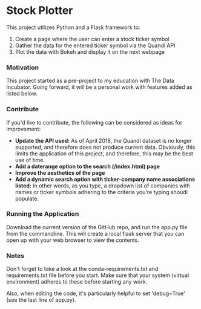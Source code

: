 <h1>Stock Plotter</h1>

This project utilizes Python and a Flask framework to:
1. Create a page where the user can enter a stock ticker symbol
2. Gather the data for the entered ticker symbol via the Quandl API
3. Plot the data with Bokeh and display it on the next webpage

<h3>Motivation</h3>
This project started as a pre-project to my education with The Data Incubator.  Going forward, it will be a personal work with features added as listed below.

<h3>Contribute</h3>
If you'd like to contribute, the following can be considered as ideas for improvement:
<ul>
  <li><b>Update the API used:</b>  As of April 2018, the Quandl dataset is no longer supported, and therefore does not produce current data.  Obviously, this limits the application of this project, and therefore, this may be the best use of time.</li>
  <li><b>Add a daterange option to the search (/index.html) page</b></li>
  <li><b>Improve the aesthetics of the page</b></li>
  <li><b>Add a dynamic search option with ticker-company name associations listed:</b> In other words, as you type, a dropdown list of companies with names or ticker symbols adhering to the criteria you're typing shoudl populate.</li>
</ul>

<h3>Running the Application</h3>
Download the current version of the GitHub repo, and run the app.py file from the commandline.  This will create a local flask server that you can open up with your web browser to view the contents.
  
<h3>Notes</h3>
Don't forget to take a look at the conda-requirements.txt and requirements.txt file before you start.  Make sure that your system (virtual environment) adheres to these before starting any work.

Also, when editing the code, it's particularly helpful to set 'debug=True' (see the last line of app.py).

